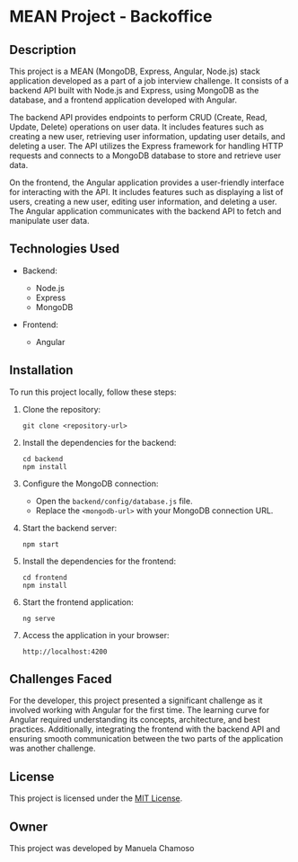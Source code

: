 # MEAN Project - Backoffice

## Description

This project is a MEAN (MongoDB, Express, Angular, Node.js) stack application developed as a part of a job interview challenge. It consists of a backend API built with Node.js and Express, using MongoDB as the database, and a frontend application developed with Angular. 

The backend API provides endpoints to perform CRUD (Create, Read, Update, Delete) operations on user data. It includes features such as creating a new user, retrieving user information, updating user details, and deleting a user. The API utilizes the Express framework for handling HTTP requests and connects to a MongoDB database to store and retrieve user data.

On the frontend, the Angular application provides a user-friendly interface for interacting with the API. It includes features such as displaying a list of users, creating a new user, editing user information, and deleting a user. The Angular application communicates with the backend API to fetch and manipulate user data.

## Technologies Used

- Backend:
  - Node.js
  - Express
  - MongoDB

- Frontend:
  - Angular

## Installation

To run this project locally, follow these steps:

1. Clone the repository:
   ```
   git clone <repository-url>
   ```

2. Install the dependencies for the backend:
   ```
   cd backend
   npm install
   ```

3. Configure the MongoDB connection:
   - Open the `backend/config/database.js` file.
   - Replace the `<mongodb-url>` with your MongoDB connection URL.

4. Start the backend server:
   ```
   npm start
   ```

5. Install the dependencies for the frontend:
   ```
   cd frontend
   npm install
   ```

6. Start the frontend application:
   ```
   ng serve
   ```

7. Access the application in your browser:
   ```
   http://localhost:4200
   ```

## Challenges Faced

For the developer, this project presented a significant challenge as it involved working with Angular for the first time. The learning curve for Angular required understanding its concepts, architecture, and best practices. Additionally, integrating the frontend with the backend API and ensuring smooth communication between the two parts of the application was another challenge.

## License

This project is licensed under the [MIT License](LICENSE).

## Owner

This project was developed by Manuela Chamoso
